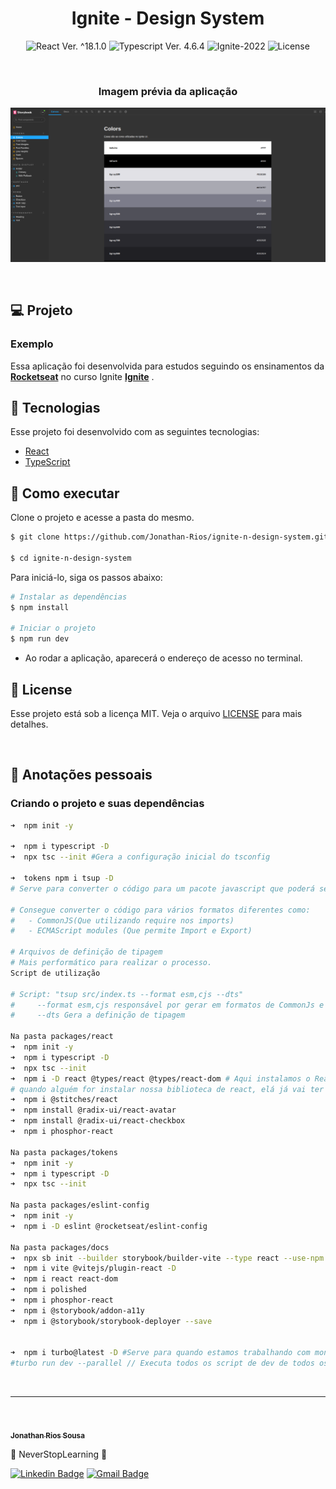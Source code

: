 <h1 align="center">Ignite - Design System</h1>

<p align="center">
  <img 
    src="https://img.shields.io/badge/React-%5E18.2.0-blue" 
    alt="React Ver. ^18.1.0"
  />
  <img 
    src="https://img.shields.io/badge/Typescript-%5E4.6.4-blue"
    alt="Typescript Ver. 4.6.4" 
  />
  <img
    src="https://img.shields.io/badge/Ignite-2022-green" 
    alt="Ignite-2022"
  />
  <img 
    alt="License"
    src="https://img.shields.io/static/v1?label=license&message=MIT&color=E51C44&labelColor=0A1033"
  />
</p>

<br>

<h3 align="center">Imagem prévia da aplicação</h3>

![cover](.github/project-preview.png?style=flat)


<br>

## 💻 Projeto
### Exemplo
Essa aplicação foi desenvolvida para estudos seguindo os ensinamentos da **[Rocketseat](https://www.rocketseat.com.br/)** no curso Ignite **[Ignite](https://www.rocketseat.com.br/ignite)** .

 
## 🧪 Tecnologias

Esse projeto foi desenvolvido com as seguintes tecnologias:

- [React](https://reactjs.org)
- [TypeScript](https://www.typescriptlang.org/)

## 🚀 Como executar

Clone o projeto e acesse a pasta do mesmo.

```bash
$ git clone https://github.com/Jonathan-Rios/ignite-n-design-system.git

$ cd ignite-n-design-system
```

Para iniciá-lo, siga os passos abaixo:
```bash
# Instalar as dependências
$ npm install

# Iniciar o projeto
$ npm run dev
```
- Ao rodar a aplicação, aparecerá o endereço de acesso no terminal.
 
## 📝 License

Esse projeto está sob a licença MIT. Veja o arquivo [LICENSE](./LICENSE.md) para mais detalhes.

<br />


## 📓 Anotações pessoais

<h3>Criando o projeto e suas dependências </h3>

```bash
➜  npm init -y

➜  npm i typescript -D
➜  npx tsc --init #Gera a configuração inicial do tsconfig

➜  tokens npm i tsup -D
# Serve para converter o código para um pacote javascript que poderá ser carregado em outros projetos, vantagens perante a forma da conversão normal do pacote do typescript.

# Consegue converter o código para vários formatos diferentes como: 
#   - CommonJS(Que utilizando require nos imports)
#   - ECMAScript modules (Que permite Import e Export)

# Arquivos de definição de tipagem
# Mais performático para realizar o processo.
Script de utilização

# Script: "tsup src/index.ts --format esm,cjs --dts"
#     --format esm,cjs responsável por gerar em formatos de CommonJs e ECMAScript
#     --dts Gera a definição de tipagem

Na pasta packages/react
➜  npm init -y
➜  npm i typescript -D
➜  npx tsc --init
➜  npm i -D react @types/react @types/react-dom # Aqui instalamos o React como desenvolvimento pois
# quando alguém for instalar nossa biblioteca de react, elá já vai ter o React instalado, vamos deixar pesado e duplicado desnecessariamente.
➜  npm i @stitches/react
➜  npm install @radix-ui/react-avatar
➜  npm install @radix-ui/react-checkbox
➜  npm i phosphor-react

Na pasta packages/tokens
➜  npm init -y
➜  npm i typescript -D
➜  npx tsc --init

Na pasta packages/eslint-config
➜  npm init -y
➜  npm i -D eslint @rocketseat/eslint-config

Na pasta packages/docs
➜  npx sb init --builder storybook/builder-vite --type react --use-npm
➜  npm i vite @vitejs/plugin-react -D
➜  npm i react react-dom
➜  npm i polished
➜  npm i phosphor-react
➜  npm i @storybook/addon-a11y
➜  npm i @storybook/storybook-deployer --save


➜  npm i turbo@latest -D #Serve para quando estamos trabalhando com monorepo, conseguir executar scripts em todos os pacotes ao mesmo tempo, ajuda a acelerar o processo de build na aplicação.
#turbo run dev --parallel // Executa todos os script de dev de todos os pacotes em paralelo


```
 
<br />

---
<br />

<a href="https://github.com/Jonathan-Rios">
 <img src="https://github.com/Jonathan-Rios.png" width="100px;" alt="" />
 <br />
 <sub><b>Jonathan Rios Sousa</b></sub></a>

💠 NeverStopLearning 💠

[![Linkedin Badge](https://img.shields.io/badge/-Jonathan-blue?style=flat-square&logo=Linkedin&logoColor=white&link=https://www.linkedin.com/in/jonathan-rios-sousa-19b3431b6/)](https://www.linkedin.com/in/jonathan-rios-sousa-19b3431b6/) 
[![Gmail Badge](https://img.shields.io/badge/-jonathan.riosousa@gmail.com-c14438?style=flat-square&logo=Gmail&logoColor=white&link=mailto:jonathan.riosousa@gmail.com)](mailto:jonathan.riosousa@gmail.com)